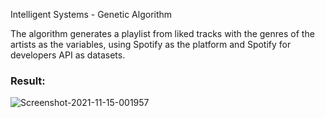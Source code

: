 Intelligent Systems - Genetic Algorithm

The algorithm generates a playlist from liked tracks with the genres of the artists as the variables, using Spotify as the platform and Spotify for developers API as datasets. 
<br>
### Result: 

<img src="https://i.ibb.co/qpgXFbp/Screenshot-2021-11-15-001957.png" alt="Screenshot-2021-11-15-001957" border="0">
